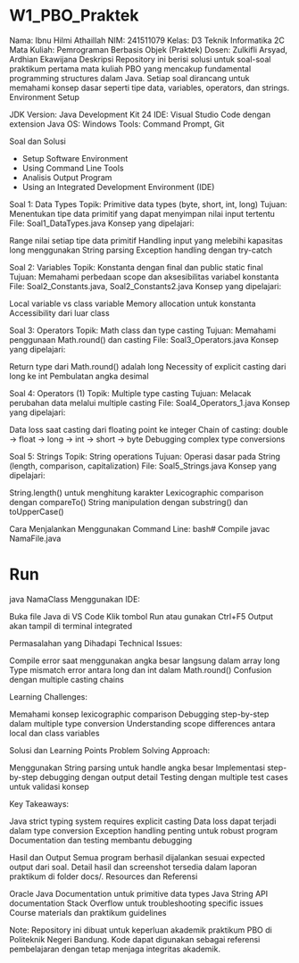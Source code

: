 # W1_PBO_Praktek

Nama: Ibnu Hilmi Athaillah
NIM: 241511079
Kelas: D3 Teknik Informatika 2C
Mata Kuliah: Pemrograman Berbasis Objek (Praktek)
Dosen: Zulkifli Arsyad, Ardhian Ekawijana
Deskripsi
Repository ini berisi solusi untuk soal-soal praktikum pertama mata kuliah PBO yang mencakup fundamental programming structures dalam Java. Setiap soal dirancang untuk memahami konsep dasar seperti tipe data, variables, operators, dan strings.
Environment Setup

JDK Version: Java Development Kit 24
IDE: Visual Studio Code dengan extension Java
OS: Windows
Tools: Command Prompt, Git

Soal dan Solusi

- Setup Software Environment
- Using Command Line Tools
- Analisis Output Program
- Using an Integrated Development Environment (IDE)

Soal 1: Data Types
Topik: Primitive data types (byte, short, int, long)
Tujuan: Menentukan tipe data primitif yang dapat menyimpan nilai input tertentu
File: Soal1_DataTypes.java
Konsep yang dipelajari:

Range nilai setiap tipe data primitif
Handling input yang melebihi kapasitas long menggunakan String parsing
Exception handling dengan try-catch

Soal 2: Variables
Topik: Konstanta dengan final dan public static final
Tujuan: Memahami perbedaan scope dan aksesibilitas variabel konstanta
File: Soal2_Constants.java, Soal2_Constants2.java
Konsep yang dipelajari:

Local variable vs class variable
Memory allocation untuk konstanta
Accessibility dari luar class

Soal 3: Operators
Topik: Math class dan type casting
Tujuan: Memahami penggunaan Math.round() dan casting
File: Soal3_Operators.java
Konsep yang dipelajari:

Return type dari Math.round() adalah long
Necessity of explicit casting dari long ke int
Pembulatan angka desimal

Soal 4: Operators (1)
Topik: Multiple type casting
Tujuan: Melacak perubahan data melalui multiple casting
File: Soal4_Operators_1.java
Konsep yang dipelajari:

Data loss saat casting dari floating point ke integer
Chain of casting: double → float → long → int → short → byte
Debugging complex type conversions

Soal 5: Strings
Topik: String operations
Tujuan: Operasi dasar pada String (length, comparison, capitalization)
File: Soal5_Strings.java
Konsep yang dipelajari:

String.length() untuk menghitung karakter
Lexicographic comparison dengan compareTo()
String manipulation dengan substring() dan toUpperCase()

Cara Menjalankan
Menggunakan Command Line:
bash# Compile
javac NamaFile.java

# Run  
java NamaClass
Menggunakan IDE:

Buka file Java di VS Code
Klik tombol Run atau gunakan Ctrl+F5
Output akan tampil di terminal integrated

Permasalahan yang Dihadapi
Technical Issues:

Compile error saat menggunakan angka besar langsung dalam array long
Type mismatch error antara long dan int dalam Math.round()
Confusion dengan multiple casting chains

Learning Challenges:

Memahami konsep lexicographic comparison
Debugging step-by-step dalam multiple type conversion
Understanding scope differences antara local dan class variables

Solusi dan Learning Points
Problem Solving Approach:

Menggunakan String parsing untuk handle angka besar
Implementasi step-by-step debugging dengan output detail
Testing dengan multiple test cases untuk validasi konsep

Key Takeaways:

Java strict typing system requires explicit casting
Data loss dapat terjadi dalam type conversion
Exception handling penting untuk robust program
Documentation dan testing membantu debugging

Hasil dan Output
Semua program berhasil dijalankan sesuai expected output dari soal. Detail hasil dan screenshot tersedia dalam laporan praktikum di folder docs/.
Resources dan Referensi

Oracle Java Documentation untuk primitive data types
Java String API documentation
Stack Overflow untuk troubleshooting specific issues
Course materials dan praktikum guidelines


Note: Repository ini dibuat untuk keperluan akademik praktikum PBO di Politeknik Negeri Bandung. Kode dapat digunakan sebagai referensi pembelajaran dengan tetap menjaga integritas akademik.

